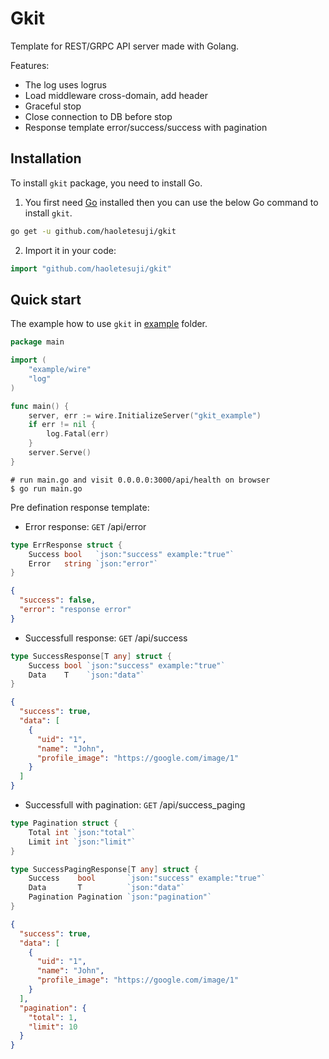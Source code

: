 # Gkit

Template for REST/GRPC API server made with Golang.

Features:

- The log uses logrus
- Load middleware cross-domain, add header
- Graceful stop
- Close connection to DB before stop
- Response template error/success/success with pagination

## Installation

To install `gkit` package, you need to install Go.

1. You first need [Go](https://golang.org/) installed then you can use the below Go command to install `gkit`.

```sh
go get -u github.com/haoletesuji/gkit
```

2. Import it in your code:

```go
import "github.com/haoletesuji/gkit"
```

## Quick start

The example how to use `gkit` in [example](./example/) folder.

```go
package main

import (
	"example/wire"
	"log"
)

func main() {
	server, err := wire.InitializeServer("gkit_example")
	if err != nil {
		log.Fatal(err)
	}
	server.Serve()
}

```

```
# run main.go and visit 0.0.0.0:3000/api/health on browser
$ go run main.go
```

Pre defination response template:

- Error response: `GET` /api/error

```go
type ErrResponse struct {
	Success bool   `json:"success" example:"true"`
	Error   string `json:"error"`
}
```

```json
{
  "success": false,
  "error": "response error"
}
```

- Successfull response: `GET` /api/success

```go
type SuccessResponse[T any] struct {
	Success bool `json:"success" example:"true"`
	Data    T    `json:"data"`
}
```

```json
{
  "success": true,
  "data": [
    {
      "uid": "1",
      "name": "John",
      "profile_image": "https://google.com/image/1"
    }
  ]
}
```

- Successfull with pagination: `GET` /api/success_paging

```go
type Pagination struct {
	Total int `json:"total"`
	Limit int `json:"limit"`
}

type SuccessPagingResponse[T any] struct {
	Success    bool       `json:"success" example:"true"`
	Data       T          `json:"data"`
	Pagination Pagination `json:"pagination"`
}
```

```json
{
  "success": true,
  "data": [
    {
      "uid": "1",
      "name": "John",
      "profile_image": "https://google.com/image/1"
    }
  ],
  "pagination": {
    "total": 1,
    "limit": 10
  }
}
```
